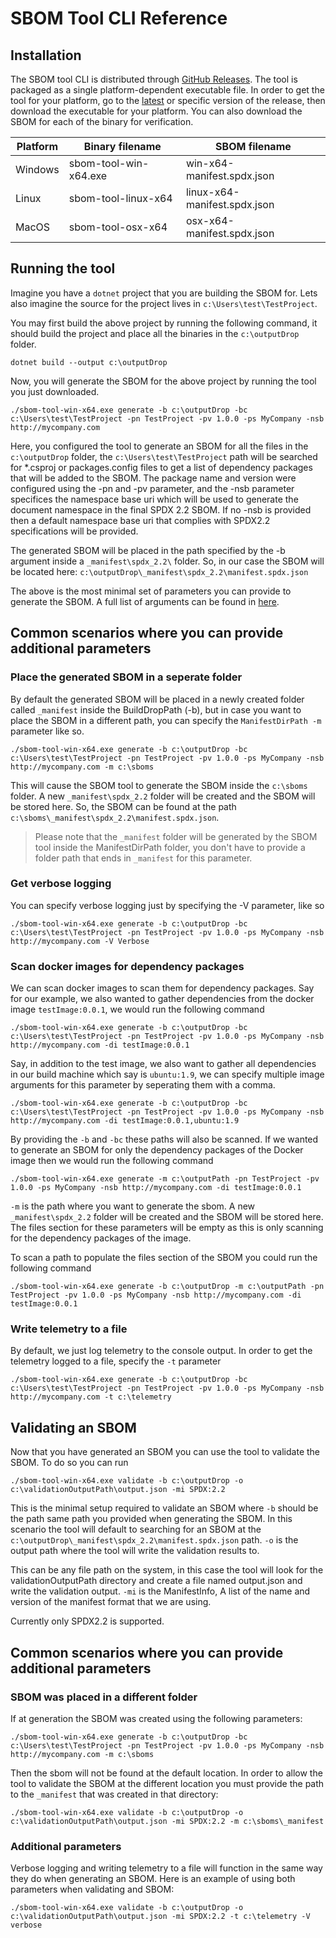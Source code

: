 # SBOM Tool CLI Reference

## Installation

The SBOM tool CLI is distributed through [GitHub Releases](https://github.com/microsoft/sbom-tool/releases). The tool is packaged as a single platform-dependent executable file. In order to get the tool for your platform, go to the [latest](https://github.com/microsoft/sbom-tool/releases/latest) or specific version of the release, then download the executable for your platform. You can also download the SBOM for each of the binary for verification.

| Platform | Binary filename           | SBOM filename                    |
|----------|-----------------------|------------------------------|
| Windows  | sbom-tool-win-x64.exe | win-x64-manifest.spdx.json   |
| Linux    | sbom-tool-linux-x64   | linux-x64-manifest.spdx.json |
| MacOS    | sbom-tool-osx-x64     | osx-x64-manifest.spdx.json   |


## Running the tool

Imagine you have a `dotnet` project that you are building the SBOM for. Lets also imagine the source for the project lives in `c:\Users\test\TestProject`.

You may first build the above project by running the following command, it should build the project and place all the binaries in the `c:\outputDrop` folder.

```
dotnet build --output c:\outputDrop
```

Now, you will generate the SBOM for the above project by running the tool you just downloaded.

```
./sbom-tool-win-x64.exe generate -b c:\outputDrop -bc c:\Users\test\TestProject -pn TestProject -pv 1.0.0 -ps MyCompany -nsb http://mycompany.com
```

Here, you configured the tool to generate an SBOM for all the files in the `c:\outputDrop` folder, the `c:\Users\test\TestProject` path will be searched for *.csproj or packages.config files to get a list of dependency packages that will be added to the SBOM. The package name and version were configured using the -pn and -pv parameter, and the -nsb parameter specifices the namespace base uri which will be used to generate the document namespace in the final SPDX 2.2 SBOM. If no -nsb is provided then a default namespace base uri that complies with SPDX2.2 specifications will be provided.

The generated SBOM will be placed in the path specified by the -b argument inside a `_manifest\spdx_2.2\` folder. So, in our case the SBOM will be located here: `c:\outputDrop\_manifest\spdx_2.2\manifest.spdx.json`

The above is the most minimal set of parameters you can provide to generate the SBOM. A full list of arguments can be found in [here](sbom-tool-arguments.md).

## Common scenarios where you can provide additional parameters

### Place the generated SBOM in a seperate folder

By default the generated SBOM will be placed in a newly created folder called `_manifest` inside the BuildDropPath (-b), but in case you want to place the SBOM in a different path, you can specify the `ManifestDirPath -m` parameter like so.

```
./sbom-tool-win-x64.exe generate -b c:\outputDrop -bc c:\Users\test\TestProject -pn TestProject -pv 1.0.0 -ps MyCompany -nsb http://mycompany.com -m c:\sboms
```

This will cause the SBOM tool to generate the SBOM inside the `c:\sboms` folder. A new `_manifest\spdx_2.2` folder will be created and the SBOM will be stored here. So, the SBOM can be found at the path `c:\sboms\_manifest\spdx_2.2\manifest.spdx.json`.

> Please note that the `_manifest` folder will be generated by the SBOM tool inside the ManifestDirPath folder, you don't have to provide a folder path that ends in `_manifest` for this parameter. 

### Get verbose logging

You can specify verbose logging just by specifying the -V parameter, like so

```
./sbom-tool-win-x64.exe generate -b c:\outputDrop -bc c:\Users\test\TestProject -pn TestProject -pv 1.0.0 -ps MyCompany -nsb http://mycompany.com -V Verbose
```

### Scan docker images for dependency packages

We can scan docker images to scan them for dependency packages. Say for our example, we also wanted to gather dependencies from the docker image `testImage:0.0.1`, we would run the following command


```
./sbom-tool-win-x64.exe generate -b c:\outputDrop -bc c:\Users\test\TestProject -pn TestProject -pv 1.0.0 -ps MyCompany -nsb http://mycompany.com -di testImage:0.0.1
```

Say, in addition to the test image, we also want to gather all dependencies in our build machine which say is `ubuntu:1.9`, we can specify multiple image arguments for this parameter by seperating them with a comma.

```
./sbom-tool-win-x64.exe generate -b c:\outputDrop -bc c:\Users\test\TestProject -pn TestProject -pv 1.0.0 -ps MyCompany -nsb http://mycompany.com -di testImage:0.0.1,ubuntu:1.9
```

By providing the `-b` and `-bc` these paths will also be scanned. If we wanted to generate an SBOM for only the dependency packages of the Docker image then we would run the following command

```
./sbom-tool-win-x64.exe generate -m c:\outputPath -pn TestProject -pv 1.0.0 -ps MyCompany -nsb http://mycompany.com -di testImage:0.0.1
```

`-m` is the path where you want to generate the sbom. A new `_manifest\spdx_2.2` folder will be created and the SBOM will be stored here. The files section for these parameters will be empty as this is only scanning for the dependency packages of the image.

To scan a path to populate the files section of the SBOM you could run the following command

```
./sbom-tool-win-x64.exe generate -b c:\outputDrop -m c:\outputPath -pn TestProject -pv 1.0.0 -ps MyCompany -nsb http://mycompany.com -di testImage:0.0.1
```

### Write telemetry to a file

By default, we just log telemetry to the console output. In order to get the telemetry logged to a file, specify the `-t` parameter 

```
./sbom-tool-win-x64.exe generate -b c:\outputDrop -bc c:\Users\test\TestProject -pn TestProject -pv 1.0.0 -ps MyCompany -nsb http://mycompany.com -t c:\telemetry
```

## Validating an SBOM

Now that you have generated an SBOM you can use the tool to validate the SBOM. To do so you can run

```
./sbom-tool-win-x64.exe validate -b c:\outputDrop -o c:\validationOutputPath\output.json -mi SPDX:2.2
```

This is the minimal setup required to validate an SBOM where `-b` should be the path same path you provided when generating the SBOM. In this scenario the tool will default to searching for an SBOM at the `c:\outputDrop\_manifest\spdx_2.2\manifest.spdx.json` path. `-o` is the output path where the tool will write the validation results to.

This can be any file path on the system, in this case the tool will look for the validationOutputPath directory and create a file named output.json and write the validation output. `-mi` is the ManifestInfo, A list of the name and version of the manifest format that we are using.

Currently only SPDX2.2 is supported.

## Common scenarios where you can provide additional parameters

### SBOM was placed in a different folder

If at generation the SBOM was created using the following parameters:

```
./sbom-tool-win-x64.exe generate -b c:\outputDrop -bc c:\Users\test\TestProject -pn TestProject -pv 1.0.0 -ps MyCompany -nsb http://mycompany.com -m c:\sboms
```

Then the sbom will not be found at the default location. In order to allow the tool to validate the SBOM at the different location you must provide the path to the `_manifest` that was created in that directory:

```
./sbom-tool-win-x64.exe validate -b c:\outputDrop -o c:\validationOutputPath\output.json -mi SPDX:2.2 -m c:\sboms\_manifest
```

### Additional parameters

Verbose logging and writing telemetry to a file will function in the same way they do when generating an SBOM. Here is an example of using both parameters when validating and SBOM:

```
./sbom-tool-win-x64.exe validate -b c:\outputDrop -o c:\validationOutputPath\output.json -mi SPDX:2.2 -t c:\telemetry -V verbose
```

